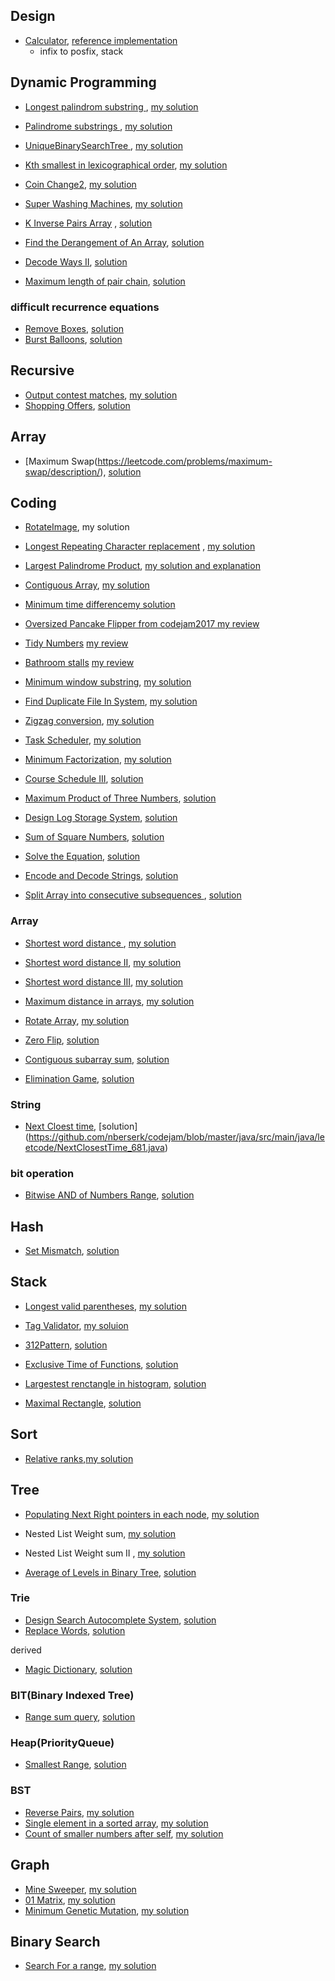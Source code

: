 


## Design 

- [Calculator](http://www.geeksforgeeks.org/stack-set-2-infix-to-postfix/), [reference implementation](https://github.com/nberserk/codejam/blob/master/java/src/main/java/crackcode/design/Calculator.java)
    - infix to posfix, stack



## Dynamic Programming

- [Longest palindrom substring ](https://leetcode.com/problems/longest-palindromic-substring/), [my solution](https://github.com/nberserk/codejam/blob/master/java/src/main/java/leetcode/LongestPalindromeSubstring_5.java)
- [Palindrome substrings ](https://leetcode.com/contest/leetcode-weekly-contest-42/problems/palindromic-substrings/), [my solution](https://github.com/nberserk/codejam/blob/master/java/src/main/java/leetcode/PalindromeSubstrings_647.java)

- [UniqueBinarySearchTree ](https://leetcode.com/problems/unique-binary-search-trees/), [my solution](https://github.com/nberserk/codejam/blob/master/java/src/main/java/leetcode/UniqueBinarySearchTrees_96.java)
- [Kth smallest in lexicographical order](https://leetcode.com/problems/k-th-smallest-in-lexicographical-order/?tab=Description), [my solution](https://github.com/nberserk/codejam/blob/master/java/src/main/java/leetcode/KthSmallestInLexicographicalOrder_440.java)
- [Coin Change2](https://leetcode.com/problems/coin-change-2/), [my solution](https://github.com/nberserk/codejam/blob/master/java/src/main/java/leetcode/CoinChange2_518.java)

- [Super Washing Machines](https://leetcode.com/problems/super-washing-machines/), [my solution](https://github.com/nberserk/codejam/blob/master/java/src/main/java/leetcode/SuperWashingMachines_517.java)
- [K Inverse Pairs Array](https://leetcode.com/problems/k-inverse-pairs-array/#/description) , [solution](https://github.com/nberserk/codejam/blob/master/java/src/main/java/leetcode/KInversePairsArray_629.java)
- [Find the Derangement of An Array](https://leetcode.com/problems/find-the-derangement-of-an-array/#/description), [solution](https://github.com/nberserk/codejam/blob/master/java/src/main/java/leetcode/FindDerangementOfArray_634.java)
- [Decode Ways II](https://leetcode.com/problems/decode-ways-ii/#/description), [solution](https://github.com/nberserk/codejam/blob/master/java/src/main/java/leetcode/DecodeWays2_639.java)
- [Maximum length of pair chain](https://leetcode.com/contest/leetcode-weekly-contest-42/problems/maximum-length-of-pair-chain/), [solution](https://github.com/nberserk/codejam/blob/master/java/src/main/java/leetcode/MaximumLengthOfPairChain_646.java)


### difficult recurrence equations

- [Remove Boxes](https://leetcode.com/problems/remove-boxes/#/description), [solution](https://github.com/nberserk/codejam/blob/master/java/src/main/java/leetcode/RemoveBoxes_546.java)
- [Burst Balloons](https://leetcode.com/problems/burst-balloons/#/description), [solution](https://github.com/nberserk/codejam/blob/master/java/src/main/java/leetcode/BurstBalloons_312.java)

## Recursive

- [Output contest matches](https://leetcode.com/contest/leetcode-weekly-contest-24/problems/output-contest-matches/), [my solution](https://github.com/nberserk/codejam/blob/master/java/src/main/java/leetcode/OutputContestMachines_544.java)
- [Shopping Offers](https://leetcode.com/problems/shopping-offers/#/description), [solution](https://github.com/nberserk/codejam/blob/master/java/src/main/java/leetcode/ShoppingOffers_638.java)


## Array

- [Maximum Swap(https://leetcode.com/problems/maximum-swap/description/), [solution](https://github.com/nberserk/codejam/blob/master/java/src/main/java/leetcode/MaximumSwap_670.java)

## Coding

- [RotateImage](https://leetcode.com/problems/rotate-image/), my solution
- [Longest Repeating Character replacement](https://leetcode.com/problems/longest-repeating-character-replacement/) , [my solution](https://github.com/nberserk/codejam/blob/master/java/src/main/java/leetcode/LongestRepeatingCharacterReplacement_424.java)
- [Largest Palindrome Product](https://leetcode.com/problems/largest-palindrome-product/), [my solution and explanation](https://github.com/nberserk/codejam/blob/master/java/src/main/java/leetcode/LargestPalindromProduct_479.java)
- [Contiguous Array](https://leetcode.com/problems/contiguous-array/), [my solution](https://github.com/nberserk/codejam/blob/master/java/src/main/java/leetcode/ContiguousArray_525.java)
- [Minimum time difference](https://leetcode.com/problems/minimum-time-difference/)[my solution](https://github.com/nberserk/codejam/blob/master/java/src/main/java/leetcode/MinimumTimeDifference_539.java)

- [Oversized Pancake Flipper from codejam2017 ](https://code.google.com/codejam/contest/3264486/dashboard#s=p0) [my review](https://github.com/nberserk/codejam/blob/master/java/src/main/java/codejam2017/PancakeFlipper.java)
- [Tidy Numbers](https://code.google.com/codejam/contest/3264486/dashboard#s=p1) [ my review](https://github.com/nberserk/codejam/blob/master/java/src/main/java/codejam2017/TidyNumbers.java)
- [Bathroom stalls](https://code.google.com/codejam/contest/3264486/dashboard#s=p2) [ my review](https://github.com/nberserk/codejam/blob/master/java/src/main/java/codejam2017/BathroomStalls.java)
- [Minimum window substring](https://leetcode.com/problems/minimum-window-substring/#/description), [my solution](https://github.com/nberserk/codejam/blob/master/java/src/main/java/leetcode/MinimumWindowSubstring_76.java)
- [Find Duplicate File In System](https://leetcode.com/contest/leetcode-weekly-contest-35/problems/find-duplicate-file-in-system/), [my solution](https://github.com/nberserk/codejam/blob/master/java/src/main/java/leetcode/FindDuplicateFileInSystem_609.java)

- [Zigzag conversion](https://leetcode.com/problems/zigzag-conversion/#/description), [ my solution](https://github.com/nberserk/codejam/blob/master/java/src/main/java/leetcode/ZigZagConversion_6.java)
- [Task Scheduler](https://leetcode.com/problems/task-scheduler/#/description), [my solution](https://github.com/nberserk/codejam/blob/master/java/src/main/java/leetcode/TaskScheduler_621.java)
- [Minimum Factorization](https://leetcode.com/contest/leetcode-weekly-contest-37/problems/minimum-factorization/), [my solution](https://github.com/nberserk/codejam/blob/master/java/src/main/java/leetcode/MinimumFactorization_625.java)
- [Course Schedule III](https://leetcode.com/contest/leetcode-weekly-contest-38/problems/course-schedule-iii/), [solution](https://github.com/nberserk/codejam/blob/master/java/src/main/java/leetcode/CourseSchedule3_630.java)

- [Maximum Product of Three Numbers](https://leetcode.com/contest/leetcode-weekly-contest-38/problems/maximum-product-of-three-numbers/), [solution](https://github.com/nberserk/codejam/blob/master/java/src/main/java/leetcode/MaximumProductOfThreeNumbers_628.java)
- [Design Log Storage System](https://leetcode.com/problems/design-log-storage-system/#/description), [solution](https://github.com/nberserk/codejam/blob/master/java/src/main/java/leetcode/LogSystem_635.java)
- [Sum of Square Numbers](https://leetcode.com/contest/leetcode-weekly-contest-39/problems/sum-of-square-numbers/), [solution](https://github.com/nberserk/codejam/blob/master/java/src/main/java/leetcode/SumOfSquareNumbers_633.java)
- [Solve the Equation](https://leetcode.com/problems/solve-the-equation/#/description), [solution](https://github.com/nberserk/codejam/blob/master/java/src/main/java/leetcode/SolveTheEquation_640.java)

- [Encode and Decode Strings](http://buttercola.blogspot.kr/2015/09/leetcode-encode-and-decode-strings.html), [solution](https://github.com/nberserk/codejam/blob/master/java/src/main/java/leetcode/EncodeDecodeStrings_271.java)
- [Split Array into consecutive subsequences ](https://leetcode.com/problems/split-array-into-consecutive-subsequences/), [solution](https://github.com/nberserk/codejam/blob/master/java/src/main/java/leetcode/SplitArrayIntoConsecutiveSubsequences_659.java)

### Array

- [Shortest word distance ](http://www.programcreek.com/2014/08/leetcode-shortest-word-distance-java/), [my solution](https://github.com/nberserk/codejam/blob/master/java/src/main/java/leetcode/ShortestWordDistance_243.java)
- [Shortest word distance II](http://www.programcreek.com/2014/07/leetcode-shortest-word-distance-ii-java/), [my solution](https://github.com/nberserk/codejam/blob/master/java/src/main/java/leetcode/ShortestWordDistance2_244.java)
- [Shortest word distance III](http://www.programcreek.com/2014/08/leetcode-shortest-word-distance-iii/), [my solution](https://github.com/nberserk/codejam/blob/master/java/src/main/java/leetcode/ShortestWordDistance3_245.java)
- [Maximum distance in arrays](https://leetcode.com/problems/maximum-distance-in-arrays/#/description), [my solution](https://github.com/nberserk/codejam/blob/master/java/src/main/java/leetcode/MaximumDistanceInArrays_624.java)
- [Rotate Array](https://leetcode.com/problems/rotate-array/#/description), [my solution](https://github.com/nberserk/codejam/blob/master/java/src/main/java/leetcode/RotateArray_189.java)

- [Zero Flip](https://discuss.leetcode.com/topic/69921/find-k-zeroes-to-be-flipped-so-that-number-of-consecutive-1-s-is-maximized/2), [solution](https://github.com/nberserk/codejam/blob/master/java/src/main/java/leetcode/ZeroFlip.java)
- [Contiguous subarray sum](https://leetcode.com/problems/continuous-subarray-sum/#/description), [solution](https://github.com/nberserk/codejam/blob/master/java/src/main/java/leetcode/ContinuousSubArraySum_523.java)

- [Elimination Game](https://leetcode.com/problems/elimination-game/), [solution](https://github.com/nberserk/codejam/blob/master/java/src/main/java/leetcode/EliminationGame_390.java)

### String

- [Next Cloest time](https://leetcode.com/problems/next-closest-time/description/), [solution] (https://github.com/nberserk/codejam/blob/master/java/src/main/java/leetcode/NextClosestTime_681.java)


### bit operation

- [Bitwise AND of Numbers Range](https://leetcode.com/problems/bitwise-and-of-numbers-range/description/), [solution](https://github.com/nberserk/codejam/blob/master/java/src/main/java/leetcode/BitwiseAndOfNumbersRange_201.java)


## Hash

- [Set Mismatch](https://leetcode.com/contest/leetcode-weekly-contest-42/problems/set-mismatch/), [solution](https://github.com/nberserk/codejam/blob/master/java/src/main/java/leetcode/SetMismatch_645.java)


## Stack

- [Longest valid parentheses](https://leetcode.com/problems/longest-valid-parentheses/?tab=Description), [my solution](https://github.com/nberserk/codejam/blob/master/java/src/main/java/leetcode/LongestValidParenthese_32.java)
- [Tag Validator](https://leetcode.com/contest/leetcode-weekly-contest-35/problems/tag-validator/), [my soluion](https://github.com/nberserk/codejam/blob/master/java/src/main/java/leetcode/TagValidator_591.java)
- [312Pattern](https://leetcode.com/problems/132-pattern/#/description), [solution](https://github.com/nberserk/codejam/blob/master/java/src/main/java/leetcode/Pattern132_456.java)
- [Exclusive Time of Functions](https://leetcode.com/contest/leetcode-weekly-contest-41/problems/exclusive-time-of-functions/), [solution](https://github.com/nberserk/codejam/blob/master/java/src/main/java/leetcode/ExclusiveTimeOfFunctions_636.java)

- [Largestest renctangle in histogram](https://leetcode.com/problems/largest-rectangle-in-histogram/#/description), [solution](https://github.com/nberserk/codejam/blob/master/java/src/main/java/leetcode/LargestRectangleHistogram_84.java)
- [Maximal Rectangle](https://leetcode.com/problems/maximal-rectangle/#/description), [solution](https://github.com/nberserk/codejam/blob/master/java/src/main/java/leetcode/MaximalRectangle_85.java)


## Sort

- [Relative ranks](https://leetcode.com/problems/relative-ranks/),[my solution](https://github.com/nberserk/codejam/blob/master/java/src/main/java/leetcode/RelativeRanks_506.java)

## Tree

- [Populating Next Right pointers in each node](https://leetcode.com/problems/populating-next-right-pointers-in-each-node), [my solution](https://github.com/nberserk/codejam/blob/master/java/src/main/java/leetcode/PopulatingNextRightPointers_116.java)
- Nested List Weight sum, [my solution](https://github.com/nberserk/codejam/blob/master/java/src/main/java/leetcode/NestedListWeightSum_339.java)
- Nested List Weight sum II , [my solution](https://github.com/nberserk/codejam/blob/master/java/src/main/java/leetcode/NestedListWeightSum2_364.java)

- [Average of Levels in Binary Tree](https://leetcode.com/problems/average-of-levels-in-binary-tree/#/description), [solution](https://github.com/nberserk/codejam/blob/master/java/src/main/java/leetcode/AverageLevelsInBinaryTree_637.java)
 
### Trie

- [Design Search Autocomplete System](https://leetcode.com/contest/leetcode-weekly-contest-41/problems/design-search-autocomplete-system/), [solution](https://github.com/nberserk/codejam/blob/master/java/src/main/java/leetcode/DesignSearchAutocompleteSystem_642.java)
- [Replace Words](https://leetcode.com/contest/leetcode-weekly-contest-42/problems/replace-words/), [solution](https://github.com/nberserk/codejam/blob/master/java/src/main/java/leetcode/ReplaceWords_648.java)

derived 

- [Magic Dictionary](https://leetcode.com/problems/implement-magic-dictionary/description/), [solution](https://github.com/nberserk/codejam/blob/master/java/src/main/java/leetcode/MagicDictionary_676.java)

### BIT(Binary Indexed Tree)

- [Range sum query](https://leetcode.com/problems/range-sum-query-mutable/#/description), [ solution](https://github.com/nberserk/codejam/blob/master/java/src/main/java/leetcode/RangeSumQuery_307.java)

### Heap(PriorityQueue)
- [Smallest Range](https://leetcode.com/contest/leetcode-weekly-contest-39/problems/smallest-range/), [solution](https://github.com/nberserk/codejam/blob/master/java/src/main/java/leetcode/SmallestRange_632.java)

### BST

- [Reverse Pairs](https://leetcode.com/contest/leetcode-weekly-contest-19/problems/reverse-pairs/), [my solution](https://github.com/nberserk/codejam/blob/master/java/src/main/java/leetcode/ReversePairs_493.java)
- [Single element in a sorted array](https://leetcode.com/problems/single-element-in-a-sorted-array/), [my solution](https://github.com/nberserk/codejam/blob/master/java/src/main/java/leetcode/SingleElementInSortedArray_540.java)
- [Count of smaller numbers after self](https://leetcode.com/problems/count-of-smaller-numbers-after-self/), [my solution]()

## Graph

- [Mine Sweeper](https://leetcode.com/problems/minesweeper/), [my solution](https://github.com/nberserk/codejam/blob/master/java/src/main/java/leetcode/MineSweeper_529.java)
- [01 Matrix](https://leetcode.com/problems/01-matrix/), [my solution](https://github.com/nberserk/codejam/blob/master/java/src/main/java/leetcode/Matrix01_542.java)
- [Minimum Genetic Mutation](https://leetcode.com/problems/minimum-genetic-mutation/#/description), [my solution](https://github.com/nberserk/codejam/blob/master/java/src/main/java/leetcode/MinimumGeneticMutation_433.java)

## Binary Search

- [Search For a range](https://leetcode.com/problems/search-for-a-range/#/description), [my solution](https://github.com/nberserk/codejam/blob/master/java/src/main/java/leetcode/SearchForRange_34.java)